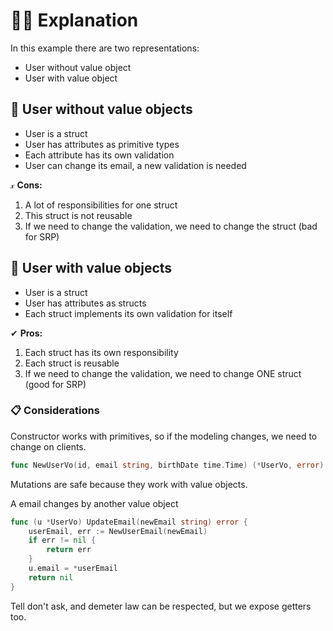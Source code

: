 # 💁🏻 Explanation

In this example there are two representations:

- User without value object
- User with value object

## 📝 User without value objects

- User is a struct
- User has attributes as primitive types
- Each attribute has its own validation
- User can change its email, a new validation is needed

𝓍 __Cons:__
1. A lot of responsibilities for one struct
2. This struct is not reusable
3. If we need to change the validation, we need to change the struct (bad for SRP)

## 📝 User with value objects

- User is a struct
- User has attributes as structs
- Each struct implements its own validation for itself

✔ __Pros:__
1. Each struct has its own responsibility
2. Each struct is reusable
3. If we need to change the validation, we need to change ONE struct (good for SRP)

### 📋 Considerations

Constructor works with primitives, so if the modeling changes, we need to change on clients.
```go
func NewUserVo(id, email string, birthDate time.Time) (*UserVo, error) 
```

Mutations are safe because they work with value objects.

A email changes by another value object
```go
func (u *UserVo) UpdateEmail(newEmail string) error {
    userEmail, err := NewUserEmail(newEmail)
    if err != nil {
        return err
    }
    u.email = *userEmail
    return nil
}
```

Tell don't ask, and demeter law can be respected, but we expose getters too.